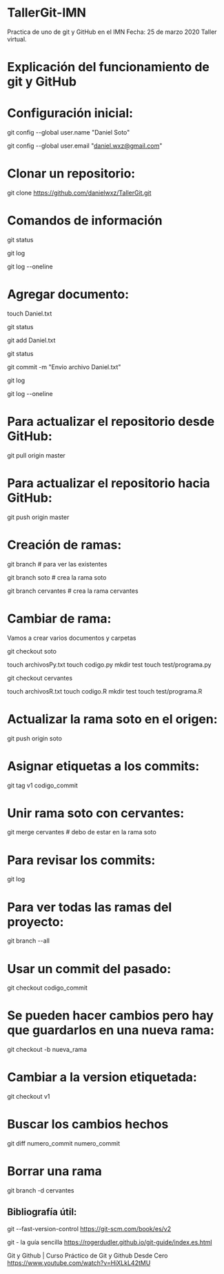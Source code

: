 # TallerGit-IMN

Practica de uno de git y GitHub en el IMN
Fecha: 25 de marzo 2020
Taller virtual.

# Explicación del funcionamiento de git y GitHub

# Configuración inicial:
git config --global user.name "Daniel Soto"

git config --global user.email "<daniel.wxz@gmail.com>"

# Clonar un repositorio:
git clone https://github.com/danielwxz/TallerGit.git

# Comandos de información

git status

git log

git log --oneline

# Agregar documento:
touch Daniel.txt

git status

git add Daniel.txt

git status

git commit -m "Envio archivo Daniel.txt"

git log 

git log --oneline

# Para actualizar el repositorio desde GitHub:
git pull origin master

# Para actualizar el repositorio hacia GitHub:
git push origin master

# Creación de ramas:
git branch # para ver las existentes

git branch soto  # crea la rama soto

git branch cervantes  # crea la rama cervantes

# Cambiar de rama:

Vamos a crear varios documentos y carpetas

git checkout soto

touch archivosPy.txt
touch codigo.py
mkdir test 
touch test/programa.py

git checkout cervantes

touch archivosR.txt
touch codigo.R
mkdir test 
touch test/programa.R

# Actualizar la rama soto en el origen:

git push origin soto

# Asignar etiquetas a los commits:

git tag v1 codigo_commit

# Unir rama soto con cervantes:

git merge cervantes  # debo de estar en la rama soto

# Para revisar los commits:

git log

# Para ver todas las ramas del proyecto:

git branch --all

# Usar un commit del pasado:

git checkout codigo_commit

# Se pueden hacer cambios pero hay que guardarlos en una nueva rama:

git checkout -b nueva_rama

# Cambiar a la version etiquetada:

git checkout v1

# Buscar los cambios hechos

git diff numero_commit numero_commit

# Borrar una rama

git branch -d cervantes


## Bibliografía útil:

git --fast-version-control
https://git-scm.com/book/es/v2

git - la guía sencilla
https://rogerdudler.github.io/git-guide/index.es.html

Git y Github | Curso Práctico de Git y Github Desde Cero
https://www.youtube.com/watch?v=HiXLkL42tMU
